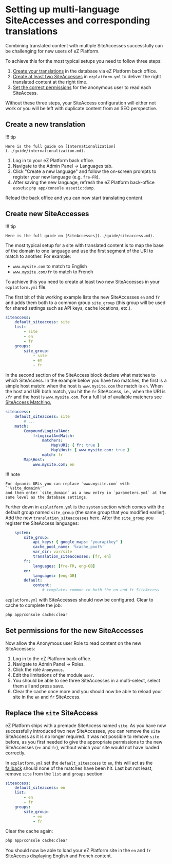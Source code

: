 # Setting up multi-language SiteAccesses and corresponding translations

Combining translated content with multiple SiteAccesses successfully can be challenging for new users of eZ Platform.

To achieve this for the most typical setups you need to follow three steps:

1. [Create your translations](#create-a-new-translation) in the database via eZ Platform back office.
1. [Create at least two SiteAccesses](#create-new-siteaccesses) in `ezplatform.yml` to deliver the right translated content at the right time.
1. [Set the correct permissions](#set-permissions-for-the-new-siteaccesses) for the anonymous user to read each SiteAccess.

Without these three steps, your SiteAccess configuration will either not work or you will be left with duplicate content from an SEO perspective.

## Create a new translation

!!! tip

    Here is the full guide on [Internationalization](../guide/internationalization.md).

1. Log in to your eZ Platform back office.
1. Navigate to the Admin Panel -> Languages tab.
1. Click "Create a new language" and follow the on-screen prompts to register your new language (e.g. `fre-FR`).
1. After saving the new language, refresh the eZ Platform back-office assets: `php app/console assetic:dump`.

Reload the back office and you can now start translating content.

## Create new SiteAccesses

!!! tip

    Here is the full guide on [SiteAccesses](../guide/siteaccess.md).

The most typical setup for a site with translated content is to map the base of the domain to one language
and use the first segment of the URI to match to another. For example:
- `www.mysite.com` to match to English
- `www.mysite.com/fr` to match to French

To achieve this you need to create at least two new SiteAccesses in your `ezplatform.yml` file.

The first bit of this working example lists the new SiteAccesses `en` and `fr` and adds them both to a common group `site_group`
(this group will be used for shared settings such as API keys, cache locations, etc.).

``` yaml
siteaccess:
    default_siteaccess: site
    list:
        - site
        - en
        - fr
    groups:
        site_group:
            - site
            - en
            - fr
```

In the second section of the SiteAccess block declare what matches to which SiteAccess.
In the example below you have two matches, the first is a simple host match: when the host is `www.mysite.com` the match is `en`.
When the host and URI both match, you hit the `fr` SiteAccess, i.e., when the URI is `/fr` and the host is `www.mysite.com`.
For a full list of available matchers see [SiteAccess Matching.](../guide/siteaccess.md#siteaccess-matching)

``` yaml
siteaccess:
    default_siteaccess: site
        # ...
    match:
        Compound\LogicalAnd:
            frLogicalAndMatch:
                matchers:
                    Map\URI: { fr: true }
                    Map\Host: { www.mysite.com: true }
                match: fr
        Map\Host:
            www.mysite.com: en
```

!!! note

    For dynamic URLs you can replace `www.mysite.com` with `'%site_domain%'`
    and then enter `site_domain` as a new entry in `parameters.yml` at the same level as the database settings.

Further down in `ezplatform.yml` is the `system` section which comes with the default group named `site_group` (the same group that you modified earlier).
Add the new `translation_siteaccesses` here. After the `site_group` you register the SiteAccess languages:

``` yaml
    system:
        site_group:
            api_keys: { google_maps: "yourapikey" }
            cache_pool_name: '%cache_pool%'
            var_dir: var/site
            translation_siteaccesses: [fr, en]
        fr:
            languages: [fre-FR, eng-GB]
        en:
            languages: [eng-GB]
        default:
            content:
                # templates common to both the en and fr SiteAccess
```

`ezplatform.yml` with SiteAccesses should now be configured. Clear to cache to complete the job:

``` bash
php app/console cache:clear
```

## Set permissions for the new SiteAccesses

Now allow the Anonymous user Role to read content on the new SiteAccesses:

1. Log in to the eZ Platform back office.
1. Navigate to Admin Panel -> Roles.
1. Click the role `Anonymous`.
1. Edit the limitations of the module `user`.
1. You should be able to see three SiteAccesses in a multi-select, select them all and press save.
1. Clear the cache once more and you should now be able to reload your site in the `en` and `fr` SiteAccess.

## Replace the `site` SiteAccess

eZ Platform ships with a premade SiteAccess named `site`. As you have now successfully introduced two new SiteAccesses,
you can remove the `site` SiteAccess as it is no longer required.
It was not possible to remove `site` before, as you first needed to give the appropriate permissions to the new SiteAccesses (`en` and `fr`),
without which your site would not have loaded correctly.

In `ezplatform.yml` set the `default_siteaccess` to `en`,
this will act as the [fallback](../guide/siteaccess/#use-case-multilanguage-sites) should none of the matches have been hit.
Last but not least, remove `site` from the `list` and `groups` section:

``` yaml
siteaccess:
    default_siteaccess: en
    list:
        - en
        - fr
    groups:
        site_group:
            - en
            - fr
```

Clear the cache again:

``` bash
php app/console cache:clear
```

You should now be able to load your eZ Platform site in the `en` and `fr` SiteAccess displaying English and French content.
